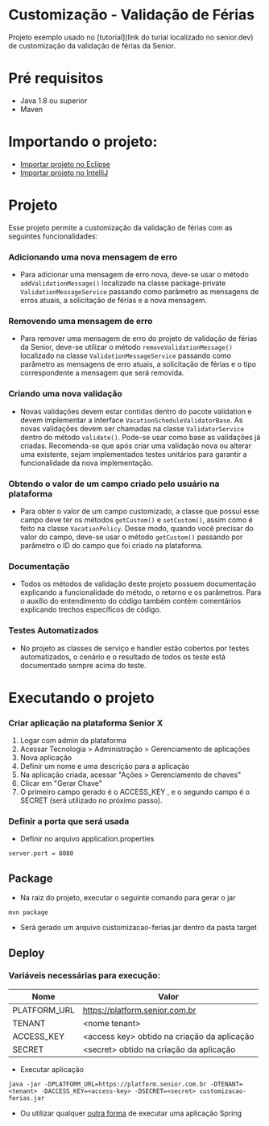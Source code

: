 # Customização - Validação de Férias      
      
Projeto exemplo usado no [tutorial](link do turial localizado no senior.dev) de customização da validação de férias da Senior.      
      
# Pré requisitos    

* Java 1.8 ou superior
* Maven
      
# Importando o projeto:

* [Importar projeto no Eclipse](documentation/ImportProjectEclipse.md)
* [Importar projeto no IntelliJ](documentation/ImportProjectIntelliJ.md)

# Projeto

Esse projeto permite a customização da validação de férias com as seguintes funcionalidades:

### Adicionando uma nova mensagem de erro
* Para adicionar uma mensagem de erro nova, deve-se usar o método `addValidationMessage()` localizado na classe package-private `ValidationMessageService` passando como parâmetro as mensagens de erros atuais, a solicitação de férias e a nova mensagem.
### Removendo uma mensagem de erro
* Para remover uma mensagem de erro do projeto de validação de férias da Senior, deve-se utilizar o método `removeValidationMessage()` localizado na classe `ValidationMessageService` passando como parâmetro as mensagens de erro atuais, a solicitação de férias e o tipo correspondente 
a mensagem que será removida. 
### Criando uma nova validação
* Novas validações devem estar contidas dentro do pacote validation e devem implementar a interface `VacationScheduleValidatorBase`. As novas validações devem ser chamadas na classe `ValidatorService` dentro do método `validate()`. Pode-se usar como base as validações já criadas. Recomenda-se que 
após criar uma validação nova ou alterar uma existente, sejam implementados testes unitários para garantir a funcionalidade da nova implementação.
### Obtendo o valor de um campo criado pelo usuário na plataforma
* Para obter o valor de um campo customizado, a classe que possui esse campo deve ter os métodos `getCustom()` e `setCustom()`, assim como é feito na classe `VacationPolicy`. Desse modo, quando você precisar do valor do campo, deve-se usar o método `getCustom()` passando por parâmetro o ID do campo
que foi criado na plataforma.
### Documentação
* Todos os métodos de validação deste projeto possuem documentação explicando a funcionalidade do método, o retorno e os parâmetros. Para o auxílio do entendimento do código também contém comentários explicando trechos específicos de código.
### Testes Automatizados
* No projeto as classes de serviço e handler estão cobertos por testes automatizados, o cenário e o resultado de todos os teste está documentado sempre acima do teste.

# Executando o projeto    
    
###  Criar aplicação na plataforma Senior X    
    
 1. Logar com admin da plataforma    
 2. Acessar Tecnologia > Administração > Gerenciamento de aplicações    
 3. Nova aplicação    
 4. Definir um nome e uma descrição para a aplicação    
 5. Na aplicação criada, acessar "Ações > Gerenciamento de chaves"    
 6. Clicar em "Gerar Chave"    
 7. O primeiro campo gerado é o ACCESS_KEY , e o segundo campo é o SECRET (será utilizado no próximo passo).    
    
### Definir a porta que será usada     

* Definir no arquivo application.properties
```
server.port = 8080
```

## Package 

* Na raiz do projeto, executar o seguinte comando para gerar o jar
```
mvn package
```     
* Será gerado um arquivo customizacao-ferias.jar dentro da pasta target

## Deploy      

### Variáveis necessárias para execução:
      
|      Nome     |    Valor                                      |      
| ------------- | --------------------------------------------- |      
| PLATFORM_URL  | https://platform.senior.com.br                |      
| TENANT        | \<nome tenant>                                |      
| ACCESS_KEY    | \<access key> obtido na criação da aplicação  |      
| SECRET        | \<secret> obtido na criação da aplicação      |     

* Executar aplicação
```
java -jar -DPLATFORM_URL=https://platform.senior.com.br -DTENANT=<tenant> -DACCESS_KEY=<access-key> -DSECRET=<secret> customizacao-ferias.jar
```

* Ou utilizar qualquer [outra forma](https://docs.spring.io/spring-boot/docs/current/reference/html/using-boot-running-your-application.html) de executar uma aplicação Spring
